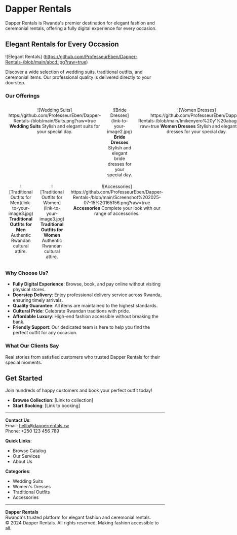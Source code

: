 # Dapper Rentals

Dapper Rentals is Rwanda's premier destination for elegant fashion and ceremonial rentals, offering a fully digital experience for every occasion.

## Elegant Rentals for Every Occasion

![Elegant Rentals]
(https://github.com/ProfesseurEben/Dapper-Rentals-/blob/main/abcd.jpg?raw=true)

Discover a wide selection of wedding suits, traditional outfits, and ceremonial items. Our professional quality is delivered directly to your doorstep.

### Our Offerings

<div style="display: flex; justify-content: space-around;">

  <div style="text-align: center; margin: 10px;">
    ![Wedding Suits]
    https://github.com/ProfesseurEben/Dapper-Rentals-/blob/main/Suits.png?raw=true
    <strong>Wedding Suits</strong>  
    Stylish and elegant suits for your special day.
  </div>

  <div style="text-align: center; margin: 10px;">
    ![Bride Dresses](link-to-your-image2.jpg)  
    <strong>Bride Dresses</strong>  
    Stylish and elegant bride dresses for your special day.
  </div>

  <div style="text-align: center; margin: 10px;">
    ![Women Dresses]
    https://github.com/ProfesseurEben/Dapper-Rentals-/blob/main/Imikenyero%20y'%20abagore.png?raw=true  
    <strong>Women Dresses</strong>  
    Stylish and elegant women dresses for your special day.
  </div>

</div>

<div style="display: flex; justify-content: space-around;">

  <div style="text-align: center; margin: 10px;">
    ![Traditional Outfits for Men](link-to-your-image3.jpg)  
    <strong>Traditional Outfits for Men</strong>  
    Authentic Rwandan cultural attire.
  </div>

  <div style="text-align: center; margin: 10px;">
    ![Traditional Outfits for Women](link-to-your-image3.jpg)  
    <strong>Traditional Outfits for Women</strong>  
    Authentic Rwandan cultural attire.
  </div>

  <div style="text-align: center; margin: 10px;">
    ![Accessories]
    https://github.com/ProfesseurEben/Dapper-Rentals-/blob/main/Screenshot%202025-07-15%20165156.png?raw=true  
    <strong>Accessories</strong>  
    Complete your look with our range of accessories.
  </div>

</div>

### Why Choose Us?
- **Fully Digital Experience**: Browse, book, and pay online without visiting physical stores.
- **Doorstep Delivery**: Enjoy professional delivery service across Rwanda, ensuring timely arrivals.
- **Quality Guarantee**: All items are maintained to the highest standards.
- **Cultural Pride**: Celebrate Rwandan traditions with pride.
- **Affordable Luxury**: High-end fashion accessible without breaking the bank.
- **Friendly Support**: Our dedicated team is here to help you find the perfect outfit for any occasion.

### What Our Clients Say
Real stories from satisfied customers who trusted Dapper Rentals for their special moments.

## Get Started
Join hundreds of happy customers and book your perfect outfit today!

- **Browse Collection**: [Link to collection]
- **Start Booking**: [Link to booking]

---

**Contact Us**:  
Email: hello@dapperrentals.rw  
Phone: +250 123 456 789  

**Quick Links**:  
- Browse Catalog  
- Our Services  
- About Us  

**Categories**:  
- Wedding Suits  
- Women's Dresses  
- Traditional Outfits  
- Accessories  

---

**Dapper Rentals**  
Rwanda's trusted platform for elegant fashion and ceremonial rentals.  
© 2024 Dapper Rentals. All rights reserved. Making fashion accessible to all.
